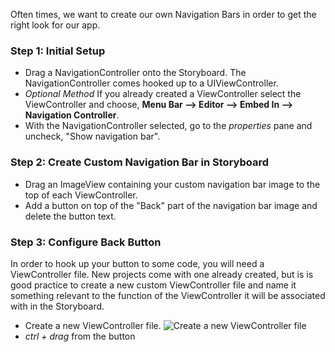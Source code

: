 Often times, we want to create our own Navigation Bars in order to get the right look for our app.

### Step 1: Initial Setup

- Drag a NavigationController onto the Storyboard. The NavigationController comes hooked up to a UIViewController.
- *Optional Method* If you already created a ViewController select the ViewController and choose, **Menu Bar --> Editor --> Embed In --> Navigation Controller**.
- With the NavigationController selected, go to the *properties* pane and uncheck, "Show navigation bar".

### Step 2: Create Custom Navigation Bar in Storyboard

- Drag an ImageView containing your custom navigation bar image to the top of each ViewController.
- Add a button on top of the "Back" part of the navigation bar image and delete the button text.

### Step 3: Configure Back Button  

In order to hook up your button to some code, you will need a ViewController file. New projects come with one already created, but is is good practice to create a new custom ViewController file and name it something relevant to the function of the ViewController it will be associated with in the Storyboard.
- Create a new ViewController file. 
![Create a new ViewController file](http://i.imgur.com/LBAIYZT.png)
- *ctrl + drag* from the button
